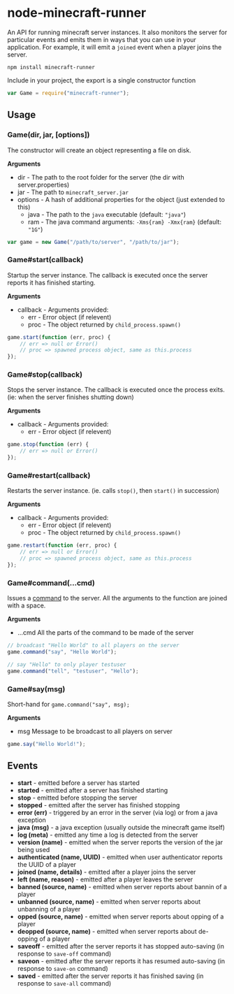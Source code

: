 # node-minecraft-runner

An API for running minecraft server instances. It also monitors the server for
particular events and emits them in ways that you can use in your application.
For example, it will emit a `joined` event when a player joins the server.

    npm install minecraft-runner

Include in your project, the export is a single constructor function

```javascript
var Game = require("minecraft-runner");
```

## Usage

### Game(dir, jar, [options])

The constructor will create an object representing a file on disk.

**Arguments**

 * dir - The path to the root folder for the server (the dir with server.properties)
 * jar - The path to `minecraft_server.jar`
 * options - A hash of additional properties for the object (just extended to this)
    * java - The path to the `java` executable (default: `"java"`)
    * ram - The java command arguments: `-Xms{ram} -Xmx{ram}` (default: `"1G"`)

```javascript
var game = new Game("/path/to/server", "/path/to/jar");
```

### Game#start(callback)

Startup the server instance. The callback is executed once the server reports
it has finished starting.

**Arguments**

 * callback - Arguments provided:
    * err - Error object (if relevent)
    * proc - The object returned by `child_process.spawn()`

```javascript
game.start(function (err, proc) {
    // err => null or Error()
    // proc => spawned process object, same as this.process
});
```

### Game#stop(callback)

Stops the server instance. The callback is executed once the process exits.
(ie: when the server finishes shutting down)

**Arguments**

 * callback - Arguments provided:
    * err - Error object (if relevent)

```javascript
game.stop(function (err) {
    // err => null or Error()
});
```

### Game#restart(callback)

Restarts the server instance. (ie. calls `stop()`, then `start()` in succession)

**Arguments**

 * callback - Arguments provided:
    * err - Error object (if relevent)
    * proc - The object returned by `child_process.spawn()`

```javascript
game.restart(function (err, proc) {
    // err => null or Error()
    // proc => spawned process object, same as this.process
});
```

### Game#command(...cmd)

Issues a [command](http://www.minecraftwiki.net/wiki/Command) to the server.
All the arguments to the function are joined with a space.

**Arguments**

 * ...cmd All the parts of the command to be made of the server

```javascript
// broadcast "Hello World" to all players on the server
game.command("say", "Hello World");

// say "Hello" to only player testuser
game.command("tell", "testuser", "Hello");
```

### Game#say(msg)

Short-hand for `game.command("say", msg);`

**Arguments**

 * msg Message to be broadcast to all players on server

```javascript
game.say("Hello World!");
```

## Events

 - **start** - emitted before a server has started
 - **started** - emitted after a server has finished starting
 - **stop** - emitted before stopping the server
 - **stopped** - emitted after the server has finished stopping
 - **error (err)** - triggered by an error in the server (via log) or from a java exception
 - **java (msg)** - a java exception (usually outside the minecraft game itself)
 - **log (meta)** - emitted any time a log is detected from the server
 - **version (name)** - emitted when the server reports the version of the jar being used
 - **authenticated (name, UUID)** - emitted when user authenticator reports the UUID of a player
 - **joined (name, details)** - emitted after a player joins the server
 - **left (name, reason)** - emitted after a player leaves the server
 - **banned (source, name)** - emitted when server reports about bannin of a player
 - **unbanned (source, name)** - emitted when server reports about unbanning of a player
 - **opped (source, name)** - emitted when server reports about opping of a player
 - **deopped (source, name)** - emitted when server reports about de-opping of a player
 - **saveoff** - emitted after the server reports it has stopped auto-saving (in response to `save-off` command)
 - **saveon** - emitted after the server reports it has resumed auto-saving (in response to `save-on` command)
 - **saved** - emitted after the server reports it has finished saving (in response to `save-all` command)
